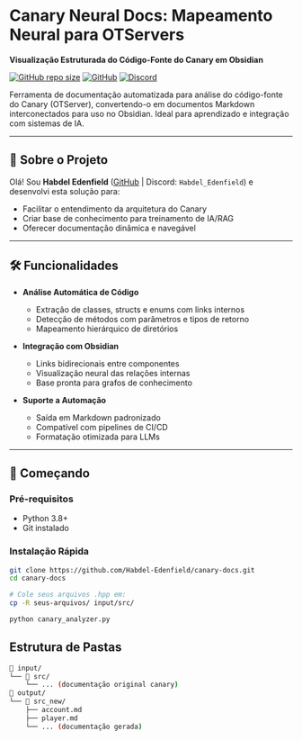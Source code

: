 # Canary Neural Docs: Mapeamento Neural para OTServers  
**Visualização Estruturada do Código-Fonte do Canary em Obsidian**  

[![GitHub repo size](https://img.shields.io/github/repo-size/Habdel-Edenfield/canary-docs)](https://github.com/Habdel-Edenfield/canary-docs)
[![GitHub](https://img.shields.io/github/license/Habdel-Edenfield/canary-docs)](https://github.com/Habdel-Edenfield/canary-docs/blob/main/LICENSE)
[![Discord](https://img.shields.io/discord/1234567890123456789?label=Suporte&logo=discord)](https://discord.gg/your-invite-link)

Ferramenta de documentação automatizada para análise do código-fonte do Canary (OTServer), convertendo-o em documentos Markdown interconectados para uso no Obsidian. Ideal para aprendizado e integração com sistemas de IA.

---

## 👋 Sobre o Projeto

Olá! Sou **Habdel Edenfield** ([GitHub](https://github.com/Habdel-Edenfield) | Discord: `Habdel_Edenfield`) e desenvolvi esta solução para:
- Facilitar o entendimento da arquitetura do Canary
- Criar base de conhecimento para treinamento de IA/RAG
- Oferecer documentação dinâmica e navegável

---

## 🛠️ Funcionalidades

- **Análise Automática de Código**
  - Extração de classes, structs e enums com links internos
  - Detecção de métodos com parâmetros e tipos de retorno
  - Mapeamento hierárquico de diretórios

- **Integração com Obsidian**
  - Links bidirecionais entre componentes
  - Visualização neural das relações internas
  - Base pronta para grafos de conhecimento

- **Suporte a Automação**
  - Saída em Markdown padronizado
  - Compatível com pipelines de CI/CD
  - Formatação otimizada para LLMs

---

## 🚀 Começando

### Pré-requisitos
- Python 3.8+
- Git instalado

### Instalação Rápida
```bash
git clone https://github.com/Habdel-Edenfield/canary-docs.git
cd canary-docs

# Cole seus arquivos .hpp em:
cp -R seus-arquivos/ input/src/

python canary_analyzer.py
```

## Estrutura de Pastas
```bash
📁 input/
└── 📁 src/
    └── ... (documentação original canary)
📁 output/
└── 📁 src_new/
    ├── account.md
    ├── player.md
    └── ... (documentação gerada)
```
